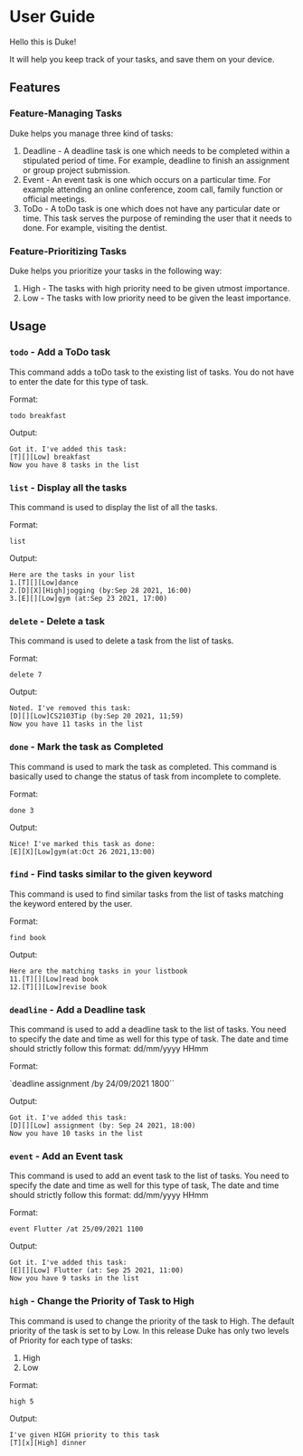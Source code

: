 # User Guide
Hello this is Duke!

It will help you keep track of your tasks, and save them on your device. 

## Features 

### Feature-Managing Tasks

Duke helps you manage three kind of tasks:

1. Deadline - A deadline task is one which needs to be completed within a stipulated period of time. For example, deadline to finish an assignment or group project submission. 
2. Event - An event task is one which occurs on a particular time. For example attending an online conference, zoom call, family function or official meetings. 
3. ToDo - A toDo task is one which does not have any particular date or time. This task serves the purpose of reminding the user that it needs to done. For example, visiting the dentist.  

### Feature-Prioritizing Tasks

Duke helps you prioritize your tasks in the following way: 

1. High - The tasks with high priority need to be given utmost importance. 
2. Low - The tasks with low priority need to be given the least importance. 

## Usage

### `todo` - Add a ToDo task

This command adds a toDo task to the existing list of tasks. You do not have to enter the date for this type of task. 

Format:

`todo breakfast`

Output:

```
Got it. I've added this task:
[T][][Low] breakfast
Now you have 8 tasks in the list
```
### `list` - Display all the tasks

This command is used to display the list of all the tasks. 

Format:

`list`

Output:

```
Here are the tasks in your list
1.[T][][Low]dance
2.[D][X][High]jogging (by:Sep 28 2021, 16:00)
3.[E][][Low]gym (at:Sep 23 2021, 17:00)
```
### `delete` - Delete a task

This command is used to delete a task from the list of tasks. 

Format:

`delete 7`

Output:

```
Noted. I've removed this task:
[D][][Low]CS2103Tip (by:Sep 20 2021, 11;59)
Now you have 11 tasks in the list
```
### `done` - Mark the task as Completed

This command is used to mark the task as completed. This command is basically used to change the status of task from incomplete to complete.  

Format:

`done 3`

Output:

```
Nice! I've marked this task as done:
[E][X][Low]gym(at:Oct 26 2021,13:00)
```
### `find` - Find tasks similar to the given keyword

This command is used to find similar tasks from the list of tasks matching the keyword entered by the user. 

Format:

`find book`

Output:

```
Here are the matching tasks in your listbook
11.[T][][Low]read book
12.[T][][Low]revise book
```
### `deadline` - Add a Deadline task 

This command is used to add a deadline task to the list of tasks. You need to specify the date and time as well for this type of task. The date and time should strictly follow this format: dd/mm/yyyy HHmm 

Format:

`deadline assignment /by 24/09/2021 1800``

Output:

```
Got it. I've added this task:
[D][][Low] assignment (by: Sep 24 2021, 18:00)
Now you have 10 tasks in the list
```
### `event` - Add an Event task

This command is used to add an event task to the list of tasks. You need to specify the date and time as well for this type of task, The date and time should strictly follow this format: dd/mm/yyyy HHmm

Format:

`event Flutter /at 25/09/2021 1100`

Output:

```
Got it. I've added this task:
[E][][Low] Flutter (at: Sep 25 2021, 11:00)
Now you have 9 tasks in the list
```

### `high` - Change the Priority of Task to High

This command is used to change the priority of the task to High. The default priority of the task is set to by Low. In this release Duke has only two levels of Priority for each type of tasks:

1. High
2. Low

Format:

`high 5`

Output:

```
I've given HIGH priority to this task
[T][x][High] dinner
```
